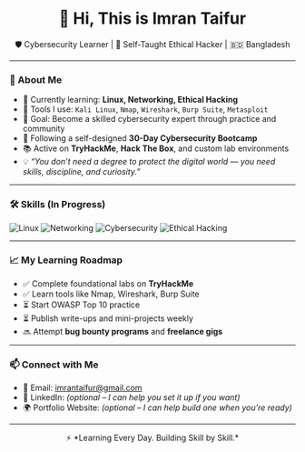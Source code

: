 <h1 align="center">👋 Hi, This is Imran Taifur</h1>

<p align="center">
  🛡️ Cybersecurity Learner | 🧠 Self-Taught Ethical Hacker | 🇧🇩 Bangladesh
</p>

---

### 🚀 About Me

- 🧠 Currently learning: **Linux, Networking, Ethical Hacking**
- 🔧 Tools I use: `Kali Linux`, `Nmap`, `Wireshark`, `Burp Suite`, `Metasploit`
- 🎯 Goal: Become a skilled cybersecurity expert through practice and community
- 🌱 Following a self-designed **30-Day Cybersecurity Bootcamp**
- 📚 Active on **TryHackMe**, **Hack The Box**, and custom lab environments
- 💡 *“You don’t need a degree to protect the digital world — you need skills, discipline, and curiosity.”*

---

### 🛠️ Skills (In Progress)

![Linux](https://img.shields.io/badge/Linux-Beginner-informational?style=flat&logo=linux)
![Networking](https://img.shields.io/badge/Networking-Beginner-blue?style=flat)
![Cybersecurity](https://img.shields.io/badge/Cybersecurity-Learning-critical?style=flat)
![Ethical Hacking](https://img.shields.io/badge/Ethical_Hacking-Training-important?style=flat)

---

### 📈 My Learning Roadmap

- ✅ Complete foundational labs on **TryHackMe**
- ✅ Learn tools like Nmap, Wireshark, Burp Suite
- ⏳ Start OWASP Top 10 practice
- ⏳ Publish write-ups and mini-projects weekly
- 🔜 Attempt **bug bounty programs** and **freelance gigs**

---

### 📫 Connect with Me

- 📧 Email: [imrantaifur@gmail.com](mailto:imrantaifur@gmail.com)
- 💬 LinkedIn: _(optional – I can help you set it up if you want)_
- 🌍 Portfolio Website: _(optional – I can help build one when you’re ready)_

---

<p align="center">
  ⚡ *Learning Every Day. Building Skill by Skill.*
</p>
